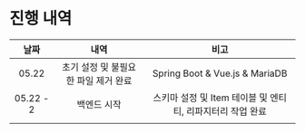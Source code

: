 # 진행 내역
|날짜|내역|비고|
|:-:|:-:|:-:|
|05.22|초기 설정 및 불필요한 파일 제거 완료|Spring Boot & Vue.js & MariaDB|
|05.22 - 2|백엔드 시작|스키마 설정 및 Item 테이블 및 엔티티, 리파지터리 작업 완료|
||||
